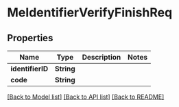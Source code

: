 # MeIdentifierVerifyFinishReq

## Properties
Name | Type | Description | Notes
------------ | ------------- | ------------- | -------------
**identifierID** | **String** |  | 
**code** | **String** |  | 

[[Back to Model list]](../README.md#documentation-for-models) [[Back to API list]](../README.md#documentation-for-api-endpoints) [[Back to README]](../README.md)


